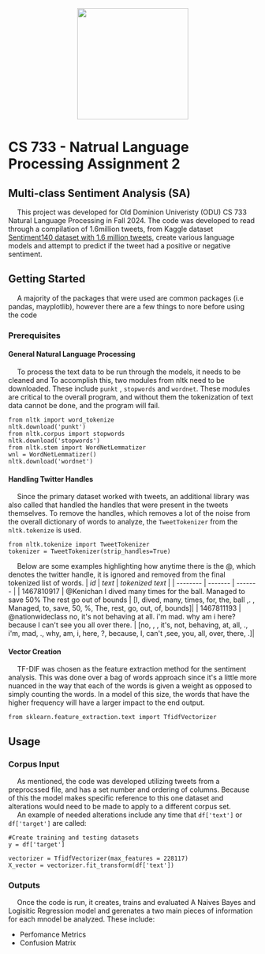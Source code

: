<div align="center">
  
<img src="https://www.odu.edu/sites/default/files/logos/univ/png-72dpi/odu-sig-noidea-fullcolor.png" style="width:225px;">

</div>

# CS 733 - Natrual Language Processing Assignment 2

## Multi-class Sentiment Analysis (SA)
&emsp; This project was developed for Old Dominion Univeristy (ODU) CS 733 Natural Language Processing in Fall 2024. The code was developed to read through a compilation of 1.6million tweets, from Kaggle dataset [Sentiment140 dataset with 1.6 million tweets](https://www.kaggle.com/datasets/kazanova/sentiment140), create various language models and attempt to predict if the tweet had a positive or negative sentiment.

## Getting Started
&emsp; A majority of the packages that were used are common packages (i.e pandas, mayplotlib), however there are a few things to nore before using the code

### Prerequisites

#### General Natural Language Processing
&emsp; To process the text data to be run through the models, it needs to be cleaned and To accomplish this, two modules from nltk need to be downloaded. These include `punkt` , `stopwords` and `wordnet`. These modules are critical to the overall program, and without them the tokenization of text data cannot be done, and the program will fail.
```
from nltk import word_tokenize 
nltk.download('punkt') 
from nltk.corpus import stopwords 
nltk.download('stopwords')
from nltk.stem import WordNetLemmatizer
wnl = WordNetLemmatizer()
nltk.download('wordnet')
```
#### Handling Twitter Handles 
&emsp; Since the primary dataset worked with tweets, an additional library was also called that handled the handles that were present in the tweets themselves. To remove the handles, which removes a lot of the noise from the overall dictionary of words to analyze, the `TweetTokenizer` from the `nltk.tokenize` is used. 
```
from nltk.tokenize import TweetTokenizer
tokenizer = TweetTokenizer(strip_handles=True)
```

&emsp; Below are some examples highlighting how anytime there is the @, which denotes the twitter handle, it is ignored and removed from the final tokenized list of words.
| *id*    | *text*    | *tokenized text* |
| -------- | ------- | ------- |
| 1467810917  | @Kenichan I dived many times for the ball. Managed to save 50% The rest go out of bounds  | 	[I, dived, many, times, for, the, ball ,. , Managed, to, save, 50, %, The, rest, go, out, of, bounds]| 
| 1467811193  | @nationwideclass no, it's not behaving at all. i'm mad. why am i here? because I can't see you all over there.  | 	[no, , , it's, not, behaving, at, all, ., i'm, mad, ., why, am, i, here, ?, because, I, can't ,see, you, all, over, there, .]| 


#### Vector Creation
&emsp; TF-DIF was chosen as the feature extraction method for the sentiment analysis. This was done over a bag of words approach since it's a little more nuanced in the way that each of the words is given a weight as opposed to simply counting the words. In a model of this size, the words that have the higher frequency will have a larger impact to the end output.

```
from sklearn.feature_extraction.text import TfidfVectorizer
```

## Usage

### Corpus Input
&emsp; As mentioned, the code was developed utilizing tweets from a preprocssed file, and has a set number and ordering of columns. Because of this the model makes specific reference to this one dataset and alterations would need to be made to apply to a different corpus set.\
&emsp; An example of needed alterations include any time that `df['text']` or `df['target']` are called:
```
#Create training and testing datasets
y = df['target']

vectorizer = TfidfVectorizer(max_features = 228117)
X_vector = vectorizer.fit_transform(df['text'])
```

### Outputs
&emsp; Once the code is run, it creates, trains and evaluated A Naives Bayes and Logisitic Regression model and gerenates a two main pieces of information for each mnodel be analyzed. These include:
* Perfomance Metrics 
* Confusion Matrix


